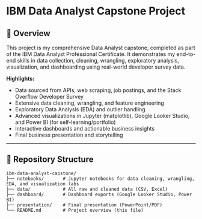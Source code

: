 # IBM Data Analyst Capstone Project

## 🚀 Overview

This project is my comprehensive Data Analyst capstone, completed as part of the IBM Data Analyst Professional Certificate. It demonstrates my end-to-end skills in data collection, cleaning, wrangling, exploratory analysis, visualization, and dashboarding using real-world developer survey data.

**Highlights:**
- Data sourced from APIs, web scraping, job postings, and the Stack Overflow Developer Survey
- Extensive data cleaning, wrangling, and feature engineering
- Exploratory Data Analysis (EDA) and outlier handling
- Advanced visualizations in Jupyter (matplotlib), Google Looker Studio, and Power BI (for self-learning/portfolio)
- Interactive dashboards and actionable business insights
- Final business presentation and storytelling

---

## 📁 Repository Structure

```plaintext
ibm-data-analyst-capstone/
├── notebooks/       # Jupyter notebooks for data cleaning, wrangling, EDA, and visualization labs
├── data/            # All raw and cleaned data (CSV, Excel)
├── dashboard/       # Dashboard exports (Google Looker Studio, Power BI)
├── presentation/    # Final presentation (PowerPoint/PDF)
└── README.md        # Project overview (this file)
